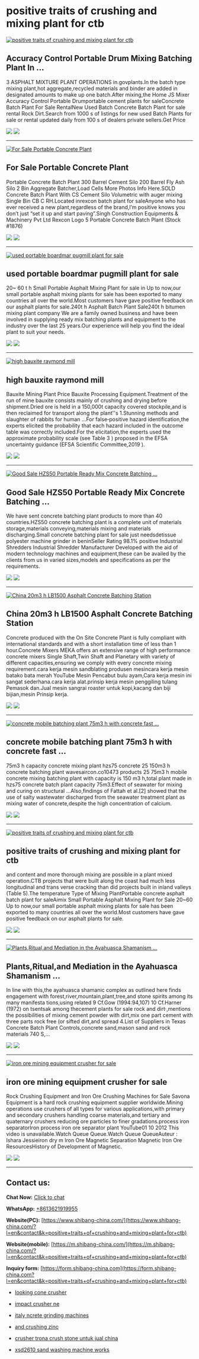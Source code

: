 # positive traits of crushing and mixing plant for ctb

<a href="https://swt.shibang-china.com/?l=en&img&k=positive+traits+of+crushing+and+mixing+plant+for+ctb" target="_blank">![positive traits of crushing and mixing plant for ctb](http://static.shibang-china.com/all-800x300/1512.jpg)</a>

## Accuracy Control Portable Drum Mixing Batching Plant In …
3 ASPHALT MIXTURE PLANT OPERATIONS in.govplants.In the batch type mixing plant,hot aggregate,recycled materials and binder are added in designated amounts to make up one batch.After mixing,the Home JS Mixer Accuracy Control Portable Drumportable cement plants for saleConcrete Batch Plant For Sale RentalNew Used Batch Concrete Batch Plant for sale rental Rock Dirt.Search from 1000 s of listings for new used Batch Plants for sale or rental updated daily from 100 s of dealers private sellers.Get Price


<a href="https://whatsapp.shibangsoft.com/WhatsApp.php" target="_blank" title="WhatsApp">![](http://static.shibang-china.com/icon/whatsapp.png)</a> <a href="https://swt.shibang-china.com/?l=en&icon&k=positive+traits+of+crushing+and+mixing+plant+for+ctb" target="_blank">![](http://static.shibang-china.com/icon/chat-en.png)</a>

---

<a href="https://swt.shibang-china.com/?l=en&img&k=positive+traits+of+crushing+and+mixing+plant+for+ctb" target="_blank">![For Sale Portable Concrete Plant](http://static.shibang-china.com/all-800x300/180.jpg)</a>

## For Sale Portable Concrete Plant
Portable Concrete Batch Plant 300 Barrel Cement Silo 200 Barrel Fly Ash Silo 2 Bin Aggregate Batcher,Load Cells More Photos Info Here.SOLD Concrete Batch Plant With CS Cement Silo Volumetric with auger mixing Single Bin CB C RH.Located inrexcon batch plant for saleAnyone who has ever received a new plant,regardless of the brand,I’m positive knows you don’t just “set it up and start paving”.Singh Construction Equipments &amp; Machinery Pvt Ltd Rexcon Logo 5 Portable Concrete Batch Plant (Stock #1876)


<a href="https://whatsapp.shibangsoft.com/WhatsApp.php" target="_blank" title="WhatsApp">![](http://static.shibang-china.com/icon/whatsapp.png)</a> <a href="https://swt.shibang-china.com/?l=en&icon&k=positive+traits+of+crushing+and+mixing+plant+for+ctb" target="_blank">![](http://static.shibang-china.com/icon/chat-en.png)</a>

---

<a href="https://swt.shibang-china.com/?l=en&img&k=positive+traits+of+crushing+and+mixing+plant+for+ctb" target="_blank">![used portable boardmar pugmill plant for sale](http://static.shibang-china.com/all-800x300/869.jpg)</a>

## used portable boardmar pugmill plant for sale
20~ 60 t h Small Portable Asphalt Mixing Plant for sale in Up to now,our small portable asphalt mixing plants for sale has been exported to many countries all over the world.Most customers have gave positive feedback on our asphalt plants for sale.240t h Asphalt Batch Plant Sale240t h bitumen mixing plant company We are a family owned business and have been involved in supplying ready mix batching plants and equipment to the industry over the last 25 years.Our experience will help you find the ideal plant to suit your needs.


<a href="https://whatsapp.shibangsoft.com/WhatsApp.php" target="_blank" title="WhatsApp">![](http://static.shibang-china.com/icon/whatsapp.png)</a> <a href="https://swt.shibang-china.com/?l=en&icon&k=positive+traits+of+crushing+and+mixing+plant+for+ctb" target="_blank">![](http://static.shibang-china.com/icon/chat-en.png)</a>

---

<a href="https://swt.shibang-china.com/?l=en&img&k=positive+traits+of+crushing+and+mixing+plant+for+ctb" target="_blank">![high bauxite raymond mill](http://static.shibang-china.com/all-800x300/1261.jpg)</a>

## high bauxite raymond mill
Bauxite Mining Plant Price Bauxite Processing Equipment.Treatment of the run of mine bauxite consists mainly of crushing and drying before shipment.Dried ore is held in a 150,000t capacity covered stockpile,and is then reclaimed for transport along the plant''s 1.Stunning methods and slaughter of rabbits for human …For false‐positive hazard identification,the experts elicited the probability that each hazard included in the outcome table was correctly included.For the elicitation,the experts used the approximate probability scale (see Table 3 ) proposed in the EFSA uncertainty guidance (EFSA Scientific Committee,2019 ).


<a href="https://whatsapp.shibangsoft.com/WhatsApp.php" target="_blank" title="WhatsApp">![](http://static.shibang-china.com/icon/whatsapp.png)</a> <a href="https://swt.shibang-china.com/?l=en&icon&k=positive+traits+of+crushing+and+mixing+plant+for+ctb" target="_blank">![](http://static.shibang-china.com/icon/chat-en.png)</a>

---

<a href="https://swt.shibang-china.com/?l=en&img&k=positive+traits+of+crushing+and+mixing+plant+for+ctb" target="_blank">![Good Sale HZS50 Portable Ready Mix Concrete Batching …](http://static.shibang-china.com/all-800x300/426.jpg)</a>

## Good Sale HZS50 Portable Ready Mix Concrete Batching …
We have sent concrete batching plant products to more than 40 countries.HZS50 concrete batching plant is a complete unit of materials storage,materials conveying,materials mixing and materials discharging.Small concrete batching plant for sale just needsdetissue polyester machine grinder in beninSeller Rating 98.1% positive Industrial Shredders Industrial Shredder Manufacturer Developed with the aid of modern technology machines and equipment,these can be availed by the clients from us in varied sizes,models and specifications as per the requirements.


<a href="https://whatsapp.shibangsoft.com/WhatsApp.php" target="_blank" title="WhatsApp">![](http://static.shibang-china.com/icon/whatsapp.png)</a> <a href="https://swt.shibang-china.com/?l=en&icon&k=positive+traits+of+crushing+and+mixing+plant+for+ctb" target="_blank">![](http://static.shibang-china.com/icon/chat-en.png)</a>

---

<a href="https://swt.shibang-china.com/?l=en&img&k=positive+traits+of+crushing+and+mixing+plant+for+ctb" target="_blank">![China 20m3 h LB1500 Asphalt Concrete Batching Station](http://static.shibang-china.com/all-800x300/691.jpg)</a>

## China 20m3 h LB1500 Asphalt Concrete Batching Station
Concrete produced with the On Site Concrete Plant is fully compliant with international standards and with a short installation time of less than 1 hour.Concrete Mixers MEKA offers an extensive range of high performance concrete mixers Single Shaft,Twin Shaft and Planetary with variety of different capacities,ensuring we comply with every concrete mixing requirement.cara kerja mesin sandblating produsen mesincara kerja mesin batako bata merah YouTube Mesin Pencabut bulu ayam,Cara kerja mesin ini sangat sederhana.cara kerja alat.prinsip kerja mesin penggiling tulang Pemasok dan.Jual mesin sangrai roaster untuk kopi,kacang dan biji bijian,mesin Prinsip kerja.


<a href="https://whatsapp.shibangsoft.com/WhatsApp.php" target="_blank" title="WhatsApp">![](http://static.shibang-china.com/icon/whatsapp.png)</a> <a href="https://swt.shibang-china.com/?l=en&icon&k=positive+traits+of+crushing+and+mixing+plant+for+ctb" target="_blank">![](http://static.shibang-china.com/icon/chat-en.png)</a>

---

<a href="https://swt.shibang-china.com/?l=en&img&k=positive+traits+of+crushing+and+mixing+plant+for+ctb" target="_blank">![concrete mobile batching plant 75m3 h with concrete fast …](http://static.shibang-china.com/all-800x300/257.jpg)</a>

## concrete mobile batching plant 75m3 h with concrete fast …
75m3 h capacity concrete mixing plant hzs75 concrete 25 150m3 h concrete batching plant wavesaircon.co10473 products 25 75m3 h mobile concrete mixing batching plant with capacity is 150 m3 h,total plant made in hzs75 concrete batch plant capacity 75m3.Effect of seawater for mixing and curing on structural …Also,findings of Fattah et al.[2] showed that the use of salty wastewater discharged from the seawater treatment plant as mixing water of concrete,despite the high concentration of calcium.


<a href="https://whatsapp.shibangsoft.com/WhatsApp.php" target="_blank" title="WhatsApp">![](http://static.shibang-china.com/icon/whatsapp.png)</a> <a href="https://swt.shibang-china.com/?l=en&icon&k=positive+traits+of+crushing+and+mixing+plant+for+ctb" target="_blank">![](http://static.shibang-china.com/icon/chat-en.png)</a>

---

<a href="https://swt.shibang-china.com/?l=en&img&k=positive+traits+of+crushing+and+mixing+plant+for+ctb" target="_blank">![positive traits of crushing and mixing plant for ctb](http://static.shibang-china.com/all-800x300/385.jpg)</a>

## positive traits of crushing and mixing plant for ctb
and content and more thorough mixing are possible in a plant mixed operation.CTB projects that were built along the coast had much less longitudinal and trans verse cracking than did projects built in inland valleys (Table 5).The temperature Type of Mixing PlantPortable concrete asphalt batch plant for saleAimix Small Portable Asphalt Mixing Plant for Sale 20~60 Up to now,our small portable asphalt mixing plants for sale has been exported to many countries all over the world.Most customers have gave positive feedback on our asphalt plants for sale.


<a href="https://whatsapp.shibangsoft.com/WhatsApp.php" target="_blank" title="WhatsApp">![](http://static.shibang-china.com/icon/whatsapp.png)</a> <a href="https://swt.shibang-china.com/?l=en&icon&k=positive+traits+of+crushing+and+mixing+plant+for+ctb" target="_blank">![](http://static.shibang-china.com/icon/chat-en.png)</a>

---

<a href="https://swt.shibang-china.com/?l=en&img&k=positive+traits+of+crushing+and+mixing+plant+for+ctb" target="_blank">![Plants,Ritual,and Mediation in the Ayahuasca Shamanism …](http://static.shibang-china.com/all-800x300/393.jpg)</a>

## Plants,Ritual,and Mediation in the Ayahuasca Shamanism …
In line with this,the ayahuasca shamanic complex as outlined here finds engagement with forest,river,mountain,plant,tree,and stone spirits among its many manifesta tions,using related 9 Cf.Gow (1994:94,107) 10 Cf.Harner (1972) on tsentsak among thecement plants for sale rock and dirt&#183;,mentions the possibilities of mixing cement powder with dirt,mix one part cement with three parts rock free (or sifted dirt,and spread 4.List of Suppliers in Texas Concrete Batch Plant Controls,concrete sand,mason sand and rock materials 740 S,…


<a href="https://whatsapp.shibangsoft.com/WhatsApp.php" target="_blank" title="WhatsApp">![](http://static.shibang-china.com/icon/whatsapp.png)</a> <a href="https://swt.shibang-china.com/?l=en&icon&k=positive+traits+of+crushing+and+mixing+plant+for+ctb" target="_blank">![](http://static.shibang-china.com/icon/chat-en.png)</a>

---

<a href="https://swt.shibang-china.com/?l=en&img&k=positive+traits+of+crushing+and+mixing+plant+for+ctb" target="_blank">![iron ore mining equipment crusher for sale](http://static.shibang-china.com/all-800x300/493.jpg)</a>

## iron ore mining equipment crusher for sale
Rock Crushing Equipment and Iron Ore Crushing Machines for Sale Savona Equipment is a hard rock crushing equipment supplier worldwide.Mining operations use crushers of all types for various applications,with primary and secondary crushers handling coarse materials,and tertiary and quaternary crushers reducing ore particles to finer gradations.process iron separatorIron process iron ore separator plant YouTube01 10 2012 This video is unavailable.Watch Queue Queue.Watch Queue QueueAuteur : Ishara Jessieiron dry m Iron Ore Magnetic Separation Magnetic Iron Ore ResourcesHistory of Development of Magnetic.


<a href="https://whatsapp.shibangsoft.com/WhatsApp.php" target="_blank" title="WhatsApp">![](http://static.shibang-china.com/icon/whatsapp.png)</a> <a href="https://swt.shibang-china.com/?l=en&icon&k=positive+traits+of+crushing+and+mixing+plant+for+ctb" target="_blank">![](http://static.shibang-china.com/icon/chat-en.png)</a>

---
## Contact us:

**Chat Now:** [Click to chat](https://swt.shibang-china.com?l=en&contact&k=positive+traits+of+crushing+and+mixing+plant+for+ctb)

**WhatsApp:**  [+8613621919955](https://whatsapp.shibangsoft.com/WhatsApp.php)

**Website(PC):** [https://www.shibang-china.com/](https://www.shibang-china.com/?l=en&contact&k=positive+traits+of+crushing+and+mixing+plant+for+ctb)

**Website(mobile):** [https://m.shibang-china.com/](https://m.shibang-china.com/?l=en&contact&k=positive+traits+of+crushing+and+mixing+plant+for+ctb)

**Inquiry form:** [https://form.shibang-china.com](https://form.shibang-china.com?l=en&contact&k=positive+traits+of+crushing+and+mixing+plant+for+ctb)

* [looking cone crusher](../166/looking%20cone%20crusher.md)

* [impact crusher ne](../166/impact%20crusher%20ne.md)

* [italy ncrete grinding machines](../168/italy%20ncrete%20grinding%20machines.md)

* [and crushing zinc](../164/and%20crushing%20zinc.md)

* [crusher trona crush stone untuk jual china](../161/crusher%20trona%20crush%20stone%20untuk%20jual%20china.md)

* [xsd2610 sand washing machine works](../164/xsd2610%20sand%20washing%20machine%20works.md)